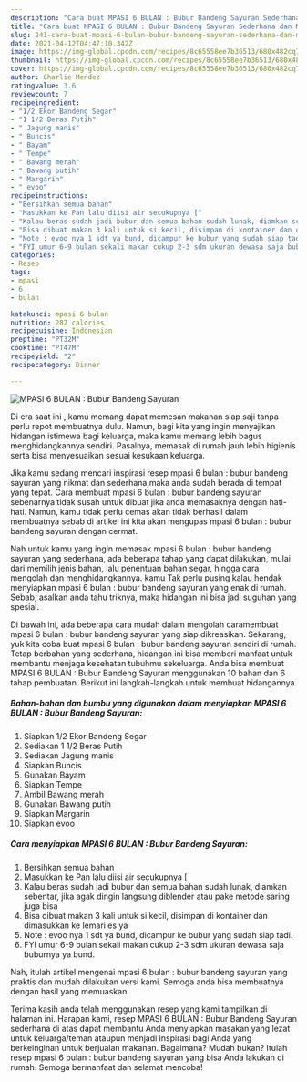 ```yaml
---
description: "Cara buat MPASI 6 BULAN : Bubur Bandeng Sayuran Sederhana dan Mudah Dibuat"
title: "Cara buat MPASI 6 BULAN : Bubur Bandeng Sayuran Sederhana dan Mudah Dibuat"
slug: 241-cara-buat-mpasi-6-bulan-bubur-bandeng-sayuran-sederhana-dan-mudah-dibuat
date: 2021-04-12T04:47:10.342Z
image: https://img-global.cpcdn.com/recipes/8c65558ee7b36513/680x482cq70/mpasi-6-bulan-bubur-bandeng-sayuran-foto-resep-utama.jpg
thumbnail: https://img-global.cpcdn.com/recipes/8c65558ee7b36513/680x482cq70/mpasi-6-bulan-bubur-bandeng-sayuran-foto-resep-utama.jpg
cover: https://img-global.cpcdn.com/recipes/8c65558ee7b36513/680x482cq70/mpasi-6-bulan-bubur-bandeng-sayuran-foto-resep-utama.jpg
author: Charlie Mendez
ratingvalue: 3.6
reviewcount: 7
recipeingredient:
- "1/2 Ekor Bandeng Segar"
- "1 1/2 Beras Putih"
- " Jagung manis"
- " Buncis"
- " Bayam"
- " Tempe"
- " Bawang merah"
- " Bawang putih"
- " Margarin"
- " evoo"
recipeinstructions:
- "Bersihkan semua bahan"
- "Masukkan ke Pan lalu diisi air secukupnya ["
- "Kalau beras sudah jadi bubur dan semua bahan sudah lunak, diamkan sebentar, jika agak dingin langsung diblender atau pake metode saring juga bisa"
- "Bisa dibuat makan 3 kali untuk si kecil, disimpan di kontainer dan dimasukkan ke lemari es ya"
- "Note : evoo nya 1 sdt ya bund, dicampur ke bubur yang sudah siap tadi."
- "FYI umur 6-9 bulan sekali makan cukup 2-3 sdm ukuran dewasa saja buburnya ya bund."
categories:
- Resep
tags:
- mpasi
- 6
- bulan

katakunci: mpasi 6 bulan 
nutrition: 282 calories
recipecuisine: Indonesian
preptime: "PT32M"
cooktime: "PT47M"
recipeyield: "2"
recipecategory: Dinner

---
```



![MPASI 6 BULAN : Bubur Bandeng Sayuran](https://img-global.cpcdn.com/recipes/8c65558ee7b36513/680x482cq70/mpasi-6-bulan-bubur-bandeng-sayuran-foto-resep-utama.jpg)

Di era  saat ini , kamu memang dapat memesan makanan siap saji tanpa perlu repot membuatnya dulu. Namun, bagi kita yang ingin menyajikan hidangan istimewa bagi keluarga, maka kamu memang lebih bagus menghidangkannya sendiri. Pasalnya, memasak di rumah jauh lebih higienis serta bisa menyesuaikan sesuai kesukaan keluarga.

Jika kamu sedang mencari inspirasi resep mpasi 6 bulan : bubur bandeng sayuran yang nikmat dan sederhana,maka anda sudah berada di tempat yang tepat. Cara membuat mpasi 6 bulan : bubur bandeng sayuran  sebenarnya tidak susah untuk dibuat jika anda memasaknya dengan hati-hati. Namun, kamu tidak perlu cemas akan tidak berhasil dalam membuatnya 
sebab di artikel ini kita akan mengupas mpasi 6 bulan : bubur bandeng sayuran dengan cermat.  



Nah untuk kamu yang ingin memasak mpasi 6 bulan : bubur bandeng sayuran yang sederhana, ada beberapa tahap yang dapat dilakukan, mulai dari memilih jenis bahan, lalu penentuan bahan segar, hingga cara mengolah dan menghidangkannya. kamu Tak perlu pusing kalau hendak menyiapkan mpasi 6 bulan : bubur bandeng sayuran yang enak di rumah. Sebab, asalkan anda  tahu triknya, maka hidangan ini bisa jadi suguhan yang spesial.

Di bawah ini, ada beberapa cara mudah dalam mengolah caramembuat mpasi 6 bulan : bubur bandeng sayuran yang siap dikreasikan. Sekarang, yuk kita coba buat mpasi 6 bulan : bubur bandeng sayuran sendiri di rumah. Tetap berbahan yang sederhana, hidangan ini bisa memberi manfaat untuk membantu menjaga kesehatan tubuhmu sekeluarga. Anda bisa membuat MPASI 6 BULAN : Bubur Bandeng Sayuran menggunakan 10 bahan dan 6 tahap pembuatan. Berikut ini langkah-langkah untuk membuat hidangannya.

<!--inarticleads1-->

##### Bahan-bahan dan bumbu yang digunakan dalam menyiapkan MPASI 6 BULAN : Bubur Bandeng Sayuran:

1. Siapkan 1/2 Ekor Bandeng Segar
1. Sediakan 1 1/2 Beras Putih
1. Sediakan  Jagung manis
1. Siapkan  Buncis
1. Gunakan  Bayam
1. Siapkan  Tempe
1. Ambil  Bawang merah
1. Gunakan  Bawang putih
1. Siapkan  Margarin
1. Siapkan  evoo




<!--inarticleads2-->

##### Cara menyiapkan MPASI 6 BULAN : Bubur Bandeng Sayuran:

1. Bersihkan semua bahan
1. Masukkan ke Pan lalu diisi air secukupnya [
1. Kalau beras sudah jadi bubur dan semua bahan sudah lunak, diamkan sebentar, jika agak dingin langsung diblender atau pake metode saring juga bisa
1. Bisa dibuat makan 3 kali untuk si kecil, disimpan di kontainer dan dimasukkan ke lemari es ya
1. Note : evoo nya 1 sdt ya bund, dicampur ke bubur yang sudah siap tadi.
1. FYI umur 6-9 bulan sekali makan cukup 2-3 sdm ukuran dewasa saja buburnya ya bund.




Nah, itulah artikel mengenai  mpasi 6 bulan : bubur bandeng sayuran  yang praktis dan mudah dilakukan versi kami. Semoga anda bisa membuatnya dengan hasil yang memuaskan. 

Terima kasih anda telah menggunakan resep yang kami tampilkan di halaman ini. Harapan kami, resep  MPASI 6 BULAN : Bubur Bandeng Sayuran sederhana di atas dapat membantu Anda menyiapkan masakan yang lezat untuk keluarga/teman ataupun menjadi inspirasi bagi Anda yang berkeinginan untuk berjualan makanan. Bagaimana? Mudah bukan? Itulah resep mpasi 6 bulan : bubur bandeng sayuran yang bisa Anda lakukan di rumah. Semoga bermanfaat dan selamat mencoba!

